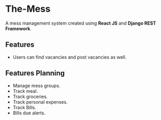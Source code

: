 # The-Mess

A mess management system created using **React JS** and **Django REST Framework**.
## Features
- Users can find vacancies and post vacancies as well.

## Features Planning
- Manage mess groups.
- Track meal.
- Track groceries.
- Track personal expenses.
- Track Bills.
- Bills due alerts.
